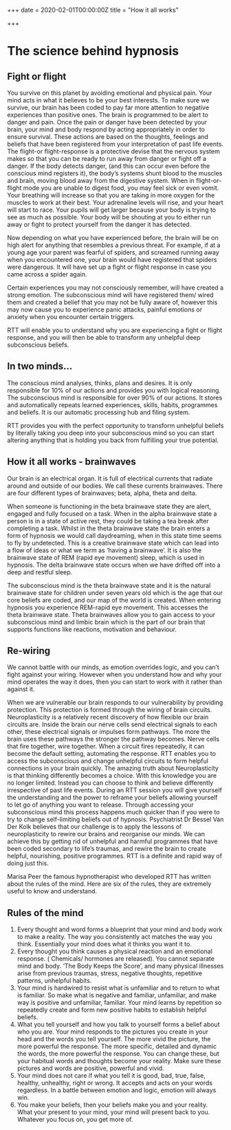 +++
date = 2020-02-01T00:00:00Z
title = "How it all works"

+++
# The science behind hypnosis

## Fight or flight

You survive on this planet by avoiding emotional and physical pain. Your mind acts in what it believes to be your best interests. To make sure we survive, our brain has been coded to pay far more attention to negative experiences than positive ones. The brain is programmed to be alert to danger and pain. Once the pain or danger have been detected by your brain, your mind and body respond by acting appropriately in order to ensure survival. These actions are based on the thoughts, feelings and beliefs that have been registered from your interpretation of past life events. The flight-or flight-response is a protective devise that the nervous system makes so that you can be ready to run away from danger or fight off a danger. If the body detects danger, (and this can occur even before the conscious mind registers it), the body’s systems shunt blood to the muscles and brain, moving blood away from the digestive system. When in flight-or-flight mode you are unable to digest food, you may feel sick or even vomit. Your breathing will increase so that you are taking in more oxygen for the muscles to work at their best. Your adrenaline levels will rise, and your heart will start to race. Your pupils will get larger because your body is trying to see as much as possible. Your body will be shouting at you to either run away or fight to protect yourself from the danger it has detected.

Now depending on what you have experienced before, the brain will be on high alert for anything that resembles a previous threat. For example, if at a young age your parent was fearful of spiders, and screamed running away when you encountered one, your brain would have registered that spiders were dangerous. It will have set up a fight or flight response in case you came across a spider again.

Certain experiences you may not consciously remember, will have created a strong emotion. The subconscious mind will have registered them/ wired them and created a belief that you may not be fully aware of, however this may now cause you to experience panic attacks, painful emotions or anxiety when you encounter certain triggers.

RTT will enable you to understand why you are experiencing a fight or flight response, and you will then be able to transform any unhelpful deep subconscious beliefs.

## In two minds...

The conscious mind analyses, thinks, plans and desires. It is only responsible for 10% of our actions and provides you with logical reasoning. The subconscious mind is responsible for over 90% of our actions. It stores and automatically repeats learned experiences, skills, habits, programmes and beliefs. It is our automatic processing hub and filing system.

RTT provides you with the perfect opportunity to transform unhelpful beliefs by literally taking you deep into your subconscious mind so you can start altering anything that is holding you back from fulfilling your true potential.

## How it all works - brainwaves

Our brain is an electrical organ. It is full of electrical currents that radiate around and outside of our bodies. We call these currents brainwaves. There are four different types of brainwaves; beta, alpha, theta and delta.

When someone is functioning in the beta brainwave state they are alert, engaged and fully focused on a task. When in the alpha brainwave state a person is in a state of active rest, they could be taking a tea break after completing a task. Whilst in the theta brainwave state the brain enters a form of hypnosis we would call daydreaming, when in this state time seems to fly by undetected. This is a creative brainwave state which can lead into a flow of ideas or what we term as ‘having a brainwave’. It is also the brainwave state of REM (rapid eye movement) sleep, which is used in hypnosis. The delta brainwave state occurs when we have drifted off into a deep and restful sleep.

The subconscious mind is the theta brainwave state and it is the natural brainwave state for children under seven years old which is the age that our core beliefs are coded, and our map of the world is created. When entering hypnosis you experience REM-rapid eye movement. This accesses the theta brainwave state. Theta brainwaves allow you to gain access to your subconscious mind and limbic brain which is the part of our brain that supports functions like reactions, motivation and behaviour.

## Re-wiring

We cannot battle with our minds, as emotion overrides logic, and you can’t fight against your wiring. However when you understand how and why your mind operates the way it does, then you can start to work with it rather than against it.

When we are vulnerable our brain responds to our vulnerability by providing protection. This protection is formed through the wiring of brain circuits. Neuroplasticity is a relatively recent discovery of how flexible our brain circuits are. Inside the brain our nerve cells send electrical signals to each other, these electrical signals or impulses form pathways. The more the brain uses these pathways the stronger the pathway becomes. Nerve cells that fire together, wire together. When a circuit fires repeatedly, it can become the default setting, automating the response. RTT enables you to access the subconscious and change unhelpful circuits to form helpful connections in your brain quickly. The amazing truth about Neuroplasticity is that thinking differently becomes a choice. With this knowledge you are no longer limited. Instead you can choose to think and believe differently irrespective of past life events. During an RTT session you will give yourself the understanding and the power to reframe your beliefs allowing yourself to let go of anything you want to release. Through accessing your subconscious mind this process happens much quicker than if you were to try to change self-limiting beliefs out of hypnosis. Psychiatrist Dr Bessel Van Der Kolk believes that our challenge is to apply the lessons of neuroplasticity to rewire our brains and reorganise our minds. We can achieve this by getting rid of unhelpful and harmful programmes that have been coded secondary to life’s traumas, and rewire the brain to create helpful, nourishing, positive programmes. RTT is a definite and rapid way of doing just this.

Marisa Peer the famous hypnotherapist who developed RTT has written about the rules of the mind. Here are six of the rules, they are extremely useful to know and understand.

## Rules of the mind

1. Every thought and word forms a blueprint that your mind and body work to make a reality. The way you consistently act matches the way you think. Essentially your mind does what it thinks you want it to.
2. Every thought you think causes a physical reaction and an emotional response. ( Chemicals/ hormones are released). You cannot separate mind and body. ‘The Body Keeps the Score’, and many physical illnesses arise from previous traumas, stress, negative thoughts, repetitive patterns, unhelpful habits.
3. Your mind is hardwired to resist what is unfamiliar and to return to what is familiar. So make what is negative and familiar, unfamiliar, and make way is positive and unfamiliar, familiar. Your mind learns by repetition so repeatedly create and form new positive habits to establish helpful beliefs.
4. What you tell yourself and how you talk to yourself forms a belief about who you are. Your mind responds to the pictures you create in your head and the words you tell yourself. The more vivid the picture, the more powerful the response. The more specific, detailed and dynamic the words, the more powerful the response. You can change these, but your habitual words and thoughts become your reality. Make sure these pictures and words are positive, powerful and vivid.
5. Your mind does not care if what you tell it is good, bad, true, false, healthy, unhealthy, right or wrong. It accepts and acts on your words regardless. In a battle between emotion and logic, emotion will always win.
6. You make your beliefs, then your beliefs make you and your reality. What your present to your mind, your mind will present back to you. Whatever you focus on, you get more of.